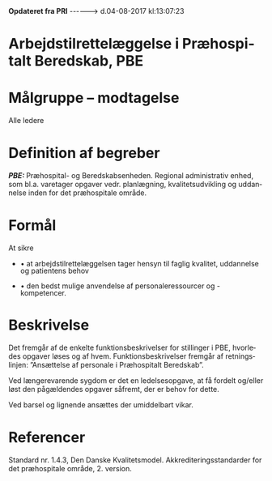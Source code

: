 <!--
.. title: arbejdstilrettelaeggelse-i-praehospitalt-beredskab-pbe
.. slug: arbejdstilrettelaeggelse-i-praehospitalt-beredskab-pbe
.. date: 2017-08-04 13:07:24 UTC+02:00
.. tags: 
.. category: 
.. link: 
.. description: 
.. type: text
.. hidetitle: True
-->

<div class="alert alert-success" role="alert"><b>Opdateret fra PRI</b>  ------>  d.04-08-2017  kl:13:07:23</div>

<div class="document" id="U23a0bd14ea8c4bfb94953d50f8fb338a" lang="da-DK" xml:lang="da-DK" xmlns="http://www.w3.org/1999/xhtml">
 <h1 class="~clause~ Titeloverskrift">
  <span>
   Arbejdstilrettelæggelse i Præhospitalt Beredskab, PBE
  </span>
 </h1>
 <h1 class="~clause~ Overskrift1">
 </h1>
 <h1 class="~clause~ Overskrift1" id="a_cf17c7e11b834a67b11be6111acffa57">
  <span>
   Målgruppe – modtagelse
  </span>
 </h1>
 <p class="~clause~ Brdtekst">
  <span>
   Alle ledere
  </span>
 </p>
 <p class="~clause~ Brdtekst">
 </p>
 <h1 class="~clause~ Overskrift1" id="a_8215774827984d47938df2681f4ef713">
  <span>
   Definition af begreber
  </span>
 </h1>
 <p class="~clause~ Brdtekst">
  <span style="font-weight: bold; font-style: italic;">
   PBE:
  </span>
  <span>
   Præhospital- og
  </span>
  <span style="font-weight: bold; font-style: italic;">
  </span>
  <span>
   Beredskabsenheden. Regional administrativ enhed, som bl.a. varetager opgaver vedr. planlægning, kvalitetsudvikling og uddannelse inden for det præhospitale område.
  </span>
 </p>
 <p class="~clause~ Brdtekst">
 </p>
 <h1 class="~clause~ Overskrift1" id="a_a8568edd59254f948237c1b339ad20f5">
  <span>
   Formål
  </span>
 </h1>
 <p class="~clause~ Normal">
  <span>
   At sikre
  </span>
 </p>
 <ul class="list46">
  <li>
   <p class="~clause~ Normal level0" style="line-height: 100%;">
    <span class="item">
     •
    </span>
    <span>
     at arbejdstilrettelæggelsen tager hensyn til faglig kvalitet, uddannelse og patientens behov
    </span>
   </p>
  </li>
  <li>
   <p class="~clause~ Normal level0" style="line-height: 100%;">
    <span class="item">
     •
    </span>
    <span>
     den bedst mulige anvendelse af personaleressourcer og -kompetencer.
    </span>
   </p>
  </li>
 </ul>
 <p class="~clause~ Brdtekst">
 </p>
 <h1 class="~clause~ Overskrift1" id="a_81f3961231b343e59a4ee6c72b078893">
  <span>
   Beskrivelse
  </span>
 </h1>
 <p class="~clause~ Normal">
  <span>
   Det fremgår af de enkelte funktionsbeskrivelser for stillinger i PBE, hvorledes opgaver løses og af hvem. Funktionsbeskrivelser fremgår af retningslinjen: ”Ansættelse af personale i Præhospitalt Beredskab”.
  </span>
 </p>
 <p class="~clause~ Normal">
 </p>
 <p class="~clause~ Normal">
  <span>
   Ved længerevarende sygdom er det en ledelsesopgave, at få fordelt og/eller løst den pågældendes opgaver såfremt, der er behov for dette.
  </span>
 </p>
 <p class="~clause~ Normal">
 </p>
 <p class="~clause~ Normal">
  <span>
   Ved barsel og lignende ansættes der umiddelbart vikar.
  </span>
 </p>
 <p class="~clause~ Brdtekst">
 </p>
 <h1 class="~clause~ Overskrift1" id="a_ce341f8a57c94d8180fa08162e088762">
  <span>
   Referencer
  </span>
 </h1>
 <p class="~clause~ Brdtekst">
  <span>
   Standard nr. 1.4.3, Den Danske Kvalitetsmodel. Akkrediteringsstandarder for det præhospitale område, 2. version.
  </span>
 </p>
 <p class="~clause~ Brdtekst">
 </p>
 <p class="~clause~ Brdtekst">
 </p>
 <p class="~clause~ Brdtekst">
 </p>
 <p class="~clause~ Normal">
 </p>
</div>
